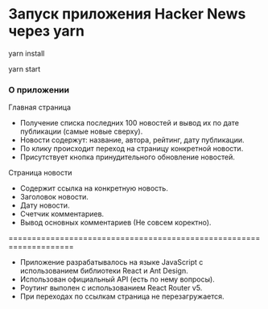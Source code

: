 # Запуск приложения Hacker News через yarn

yarn install

yarn start

### О приложении

Главная страница

* Получение списка последних 100 новостей и вывод их по дате публикации (самые новые сверху).
* Новости содержут: название, автора, рейтинг, дату публикации.
* По клику происходит переход на страницу конкретной новости.
* Присутствует кнопка принудительного обновление новостей.

Страница новости

* Содержит ссылка на конкретную новость.
* Заголовок новости.
* Дату новости.
* Счетчик комментариев.
* Вывод основных комментариев (Не совсем коректно).

====================================================================

* Приложение разрабатывалось на языке JavaScript с использованием библиотеки React и Ant Design.
* Использован официальный API (есть по нему вопросы).
* Роутинг выполен с использованием React Router v5.
* При переходах по ссылкам страница не перезагружается.







